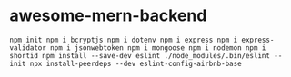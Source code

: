 # awesome-mern-backend

`
npm init
npm i bcryptjs
npm i dotenv
npm i express
npm i express-validator
npm i jsonwebtoken
npm i mongoose
npm i nodemon
npm i shortid
npm install --save-dev eslint
./node_modules/.bin/eslint --init
npx install-peerdeps --dev eslint-config-airbnb-base
`